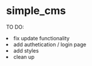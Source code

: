 # simple_cms

TO DO:

<li>fix update functionality
<li>add authetication / login page
<li>add styles
<li>clean up
